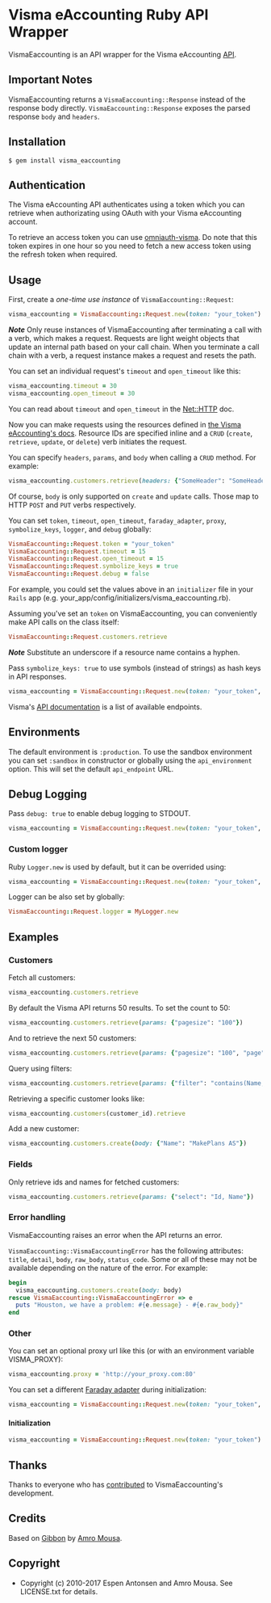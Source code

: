 # Visma eAccounting Ruby API Wrapper

VismaEaccounting is an API wrapper for the Visma eAccounting [API](https://developer.vismaonline.com/).

## Important Notes

VismaEaccounting returns a `VismaEaccounting::Response` instead of the response body directly. `VismaEaccounting::Response` exposes the parsed response `body` and `headers`.

## Installation

    $ gem install visma_eaccounting

## Authentication

The Visma eAccounting API authenticates using a token which you can retrieve when authorizating using OAuth with your Visma eAccounting account.

To retrieve an access token you can use [omniauth-visma](https://github.com/espen/omniauth-visma). Do note that this token expires in one hour so you need to fetch a new access token using the refresh token when required.

## Usage

First, create a *one-time use instance* of `VismaEaccounting::Request`:

```ruby
visma_eaccounting = VismaEaccounting::Request.new(token: "your_token")
```

***Note*** Only reuse instances of VismaEaccounting after terminating a call with a verb, which makes a request. Requests are light weight objects that update an internal path based on your call chain. When you terminate a call chain with a verb, a request instance makes a request and resets the path.

You can set an individual request's `timeout` and `open_timeout` like this:

```ruby
visma_eaccounting.timeout = 30
visma_eaccounting.open_timeout = 30
```

You can read about `timeout` and `open_timeout` in the [Net::HTTP](https://ruby-doc.org/stdlib-2.3.3/libdoc/net/http/rdoc/Net/HTTP.html) doc.

Now you can make requests using the resources defined in [the Visma eAccounting's docs](https://developer.vismaonline.com/#APIReference). Resource IDs
are specified inline and a `CRUD` (`create`, `retrieve`, `update`, or `delete`) verb initiates the request.

You can specify `headers`, `params`, and `body` when calling a `CRUD` method. For example:

```ruby
visma_eaccounting.customers.retrieve(headers: {"SomeHeader": "SomeHeaderValue"}, params: {"query_param": "query_param_value"})
```

Of course, `body` is only supported on `create` and `update` calls. Those map to HTTP `POST` and `PUT` verbs respectively.

You can set `token`, `timeout`, `open_timeout`, `faraday_adapter`, `proxy`, `symbolize_keys`, `logger`, and `debug` globally:

```ruby
VismaEaccounting::Request.token = "your_token"
VismaEaccounting::Request.timeout = 15
VismaEaccounting::Request.open_timeout = 15
VismaEaccounting::Request.symbolize_keys = true
VismaEaccounting::Request.debug = false
```

For example, you could set the values above in an `initializer` file in your `Rails` app (e.g. your\_app/config/initializers/visma_eaccounting.rb).

Assuming you've set an `token` on VismaEaccounting, you can conveniently make API calls on the class itself:

```ruby
VismaEaccounting::Request.customers.retrieve
```

***Note*** Substitute an underscore if a resource name contains a hyphen.

Pass `symbolize_keys: true` to use symbols (instead of strings) as hash keys in API responses.

```ruby
visma_eaccounting = VismaEaccounting::Request.new(token: "your_token", symbolize_keys: true)
```

Visma's [API documentation](https://developer.vismaonline.com/#APIReference) is a list of available endpoints.

## Environments

The default environment is ```:production```. To use the sandbox environment you can set ```:sandbox``` in constructor or globally using the ```api_environment``` option. This will set the default ```api_endpoint``` URL.

## Debug Logging

Pass `debug: true` to enable debug logging to STDOUT.

```ruby
visma_eaccounting = VismaEaccounting::Request.new(token: "your_token", debug: true)
```

### Custom logger

Ruby `Logger.new` is used by default, but it can be overrided using:

```ruby
visma_eaccounting = VismaEaccounting::Request.new(token: "your_token", debug: true, logger: MyLogger.new)
```

Logger can be also set by globally:

```ruby
VismaEaccounting::Request.logger = MyLogger.new
```

## Examples

### Customers

Fetch all customers:

```ruby
visma_eaccounting.customers.retrieve
```

By default the Visma API returns 50 results. To set the count to 50:

```ruby
visma_eaccounting.customers.retrieve(params: {"pagesize": "100"})
```

And to retrieve the next 50 customers:

```ruby
visma_eaccounting.customers.retrieve(params: {"pagesize": "100", "page": "2"})
```

Query using filters:

```ruby
visma_eaccounting.customers.retrieve(params: {"filter": "contains(Name, ‘MakePlans’)"})
```

Retrieving a specific customer looks like:

```ruby
visma_eaccounting.customers(customer_id).retrieve
```

Add a new customer:

```ruby
visma_eaccounting.customers.create(body: {"Name": "MakePlans AS"})
```

### Fields

Only retrieve ids and names for fetched customers:

```ruby
visma_eaccounting.customers.retrieve(params: {"select": "Id, Name"})
```

### Error handling

VismaEaccounting raises an error when the API returns an error.

`VismaEaccounting::VismaEaccountingError` has the following attributes: `title`, `detail`, `body`, `raw_body`, `status_code`. Some or all of these may not be
available depending on the nature of the error. For example:

```ruby
begin
  visma_eaccounting.customers.create(body: body)
rescue VismaEaccounting::VismaEaccountingError => e
  puts "Houston, we have a problem: #{e.message} - #{e.raw_body}"
end
```

### Other

You can set an optional proxy url like this (or with an environment variable VISMA_PROXY):

```ruby
visma_eaccounting.proxy = 'http://your_proxy.com:80'
```

You can set a different [Faraday adapter](https://github.com/lostisland/faraday) during initialization:

```ruby
visma_eaccounting = VismaEaccounting::Request.new(token: "your_token", faraday_adapter: :net_http)
```

#### Initialization

```ruby
visma_eaccounting = VismaEaccounting::Request.new(token: "your_token")
```

## Thanks

Thanks to everyone who has [contributed](https://github.com/espen/visma_eaccounting/contributors) to VismaEaccounting's development.

## Credits

Based on [Gibbon](https://github.com/amro/gibbon) by [Amro Mousa](https://github.com/amro).

## Copyright

* Copyright (c) 2010-2017 Espen Antonsen and Amro Mousa. See LICENSE.txt for details.